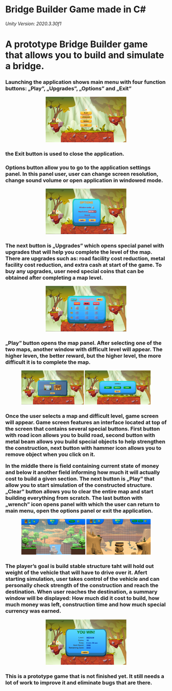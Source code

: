 # Bridge Builder Game made in C#
<i> Unity Version: 2020.3.30f1 </i>


<h1> A prototype Bridge Builder game that allows you to build and simulate a bridge.</h1>


<h3> Launching the application shows main menu with four function buttons: „Play”, „Upgrades”, „Options” and „Exit”</h3>

<p align="center">
 <img width="50%" height="auto" src="Img/menu.png">
</p>

<h3> the Exit button is used to close the application. </h3>
<h3> Options button allow you to go to the application settings panel. In this panel user, user can change screen resolution, change sound volume or open application in windowed mode.</h3>

<p align="center">
 <img width="50%" height="auto" src="Img/options.png">
</p>

<h3> The next button is „Upgrades” which opens special panel with upgrades that will help you complete the level of the map. There are upgrades such as: road facility cost reduction, metal facility cost reduction, and extra cash at start of the game. To buy any upgrades, user need special coins that can be obtained after completing a map level. </h3>

<p align="center">
 <img width="50%" height="auto" src="Img/upgrades.png">
</p>

<h3> „Play” button opens the map panel. After selecting one of the two maps, another window with difficult level will appear. The higher leven, the better reward, but the higher level, the more difficult it is to complete the map. </h3>

<p align="center">
 <img width="80%" height="auto" src="Img/mapsAndLevels.png">
</p>

<h3> Once the user selects a map and difficult level, game screen will appear. Game screen features an interface located at top of the screen that contains several special buttons. First button with road icon allows you to build road, second button with metal beam allows you build special objects to help strengthen the construction, next button with hammer icon allows you to remove object when you click on it. 

In the middle there is field containing current state of money and below it another field informing how much it will actually cost to build a given section. The next button is „Play” that allow you to start simulation of the constructed structure. „Clear” button allows you to clear the entire map and start building everything from scratch. The last button with „wrench” icon opens panel with which the user can return to main menu, open the options panel or exit the application. </h3>

<p align="center">
 <img width="80%" height="auto" src="Img/maps.png">
</p>

<h3> The player’s goal is build stable structure taht will hold out weight of the vehicle that will have to drive over it. Afert starting simulation, user takes control of the vehicle and can personally check strength of the construction and reach the destination. When user reaches the destination, a summary window will be displayed: How much did it cost to build, how much money was left, construction time and how much special currency was earned. </h3>

<p align="center">
 <img width="50%" height="auto" src="Img/Finish.png">
</p>

<h3> This is a prototype game that is not finished yet. It still needs a lot of work to improve it and eliminate bugs that are there. </h3>

